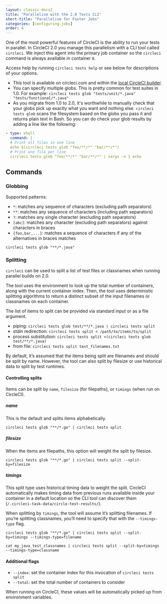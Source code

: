 ```yaml
---
layout: classic-docs2
title: "Parallelism with the 2.0 Tests CLI"
short-title: "Parallelism for Faster Jobs"
categories: [configuring-jobs]
order: 4
---
```


One of the most powerful features of CircleCI is the ability to run your tests in parallel. In CircleCI 2.0 you manage this parallelism with a CLI tool called `circleci`. We inject this agent into the primary job container so the `circleci` command is always available in container `0`.

Access help by running `circleci tests help` or see below for descriptions of your options.

- This tool is available on circleci.com and within the [local CircleCI builder](/docs/2.0/local-builds/).
- You can specify multiple globs.  This is pretty common for test suites in 1.0.  For example: `circleci tests glob "tests/unit/*.java" "tests/functional/*.java"`
- As you migrate from 1.0 to 2.0, it's worthwhile to manually check that your globs pick up exactly what you want and nothing else.  `circleci tests glob` scans the filesystem based on the globs you pass it and returns plain text in Bash.  So you can do check your glob results by adding a line like the following:

```YAML
- type: shell
  command: |
  # Print all files in one line
  echo $(circleci tests glob "foo/**/*" "bar/**/*")
  # Print one file per line
  circleci tests glob "foo/**/*" "bar/**/*" | xargs -n 1 echo
```

## Commands

### Globbing

Supported patterns:

- `*`: matches any sequence of characters (excluding path separators)
- `**`: matches any sequence of characters (including path separators)
- `?`: matches any single character (excluding path separators)
- `[abc]`: matches any character (excluding path separators) against characters in braces
- `{foo,bar,...}`: matches a sequence of characters if any of the alternatives in braces matches

`circleci tests glob "**/*.java"`

### Splitting

`circleci` can be used to split a list of test files or classnames when running parallel builds on 2.0.

The tool uses the environment to look up the total number of containers, along with the current container index. Then, the tool uses deterministic splitting algorithms to return a distinct subset of the input filenames or classnames on each container.

The list of items to split can be provided via standard input or as a file argument.

- piping: `circleci tests glob test/**/*.java | circleci tests split`
- stdin redirection: `circleci tests split < /path/to/items/to/split`
- process substitution: `circleci tests split <(circleci tests glob test/**/*.java)`
- from file: `circleci tests split test_filenames.txt`

By default, it’s assumed that the items being split are filenames and should be split by name. However, the tool can also split by filesize or use historical data to split by test runtimes.

#### Controlling splits
Items can be split by `name`, `filesize` (for filepaths), or `timings` (when run on CircleCI).

##### **name**
This is the default and splits items alphabetically.

`circleci tests glob "**/*.go" | circleci tests split`

##### **filesize**
When the items are filepaths, this option will weight the split by filesize.

`circleci tests glob "**/*.go" | circleci tests split --split-by=filesize`

##### **timings**
This split type uses historical timing data to weight the split. CircleCI automatically makes timing data from previous runs available inside your container in a default location so the CLI tool can discover them (`/.circleci-task-data/circle-test-results/`).

When splitting by `timings`, the tool will assume it’s splitting filenames. If you’re splitting classnames, you’ll need to specify that with the `--timings-type` flag.

`circleci tests glob "**/*.go" | circleci tests split --split-by=timings --timings-type=filename`

`cat my_java_test_classnames | circleci tests split --split-by=timings --timings-type=classname`

#### Additional flags
- `--index`: set the container index for this invocation of `circleci tests split`
- `--total`: set the total number of containers to consider

When running on CircleCI, these values will be automatically picked up from environment variables.
